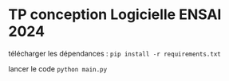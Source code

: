 # TP conception Logicielle ENSAI 2024


télécharger les dépendances : `pip install -r requirements.txt`

lancer le code `python main.py`
